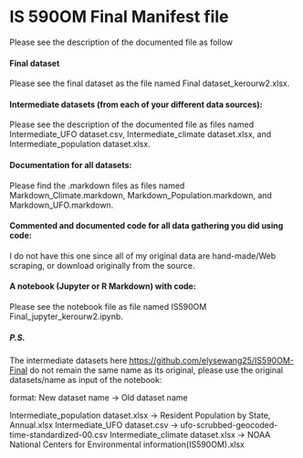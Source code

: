 # IS 590OM Final Manifest file

Please see the description of the documented file as follow

#### Final dataset
Please see the final dataset as the file named Final dataset_kerourw2.xlsx.

#### Intermediate datasets (from each of your different data sources):
Please see the description of the documented file as files named Intermediate_UFO dataset.csv, Intermediate_climate dataset.xlsx, and Intermediate_population dataset.xlsx.


#### Documentation for all datasets:
Please find the .markdown files as files named Markdown_Climate.markdown, Markdown_Population.markdown, and Markdown_UFO.markdown.


#### Commented and documented code for all data gathering you did using code: 
I do not have this one since all of my original data are hand-made/Web scraping, or download originally from the source.


#### A notebook (Jupyter or R Markdown) with code: 
Please see the notebook file as file named IS590OM Final_jupyter_kerourw2.ipynb.

##### P.S.
The intermediate datasets here https://github.com/elysewang25/IS590OM-Final do not remain the same name as its original, please use the original datasets/name as input of the notebook:

format: New dataset name -> Old dataset name

Intermediate_population dataset.xlsx -> Resident Population by State, Annual.xlsx
Intermediate_UFO dataset.csv -> ufo-scrubbed-geocoded-time-standardized-00.csv
Intermediate_climate dataset.xlsx -> NOAA National Centers for Environmental information(IS590OM).xlsx
